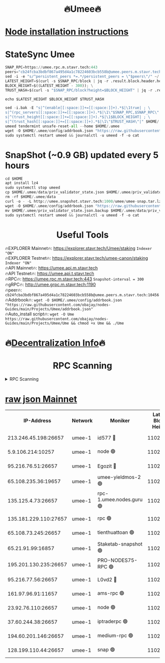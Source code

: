 <h1 align="center"> 🔥Umee🔥</h1>


[Node installation instructions](https://github.com/obajay/nodes-Guides/tree/main/Projects/Umee)
=
# StateSync Umee
```python
SNAP_RPC=https://umee.rpc.m.stavr.tech:443
peers="cb24fcba3bdbf867a495d4a1c78224603bcb558b@umee.peers.m.stavr.tech:10456"
sed -i -e "s/^persistent_peers *=.*/persistent_peers = \"$peers\"/" ~/.umee/config/config.toml
LATEST_HEIGHT=$(curl -s $SNAP_RPC/block | jq -r .result.block.header.height); \
BLOCK_HEIGHT=$((LATEST_HEIGHT - 300)); \
TRUST_HASH=$(curl -s "$SNAP_RPC/block?height=$BLOCK_HEIGHT" | jq -r .result.block_id.hash)

echo $LATEST_HEIGHT $BLOCK_HEIGHT $TRUST_HASH

sed -i.bak -E "s|^(enable[[:space:]]+=[[:space:]]+).*$|\1true| ; \
s|^(rpc_servers[[:space:]]+=[[:space:]]+).*$|\1\"$SNAP_RPC,$SNAP_RPC\"| ; \
s|^(trust_height[[:space:]]+=[[:space:]]+).*$|\1$BLOCK_HEIGHT| ; \
s|^(trust_hash[[:space:]]+=[[:space:]]+).*$|\1\"$TRUST_HASH\"|" $HOME/.umee/config/config.toml
umeed tendermint unsafe-reset-all --home $HOME/.umee
wget -O $HOME/.umee/config/addrbook.json "https://raw.githubusercontent.com/obajay/nodes-Guides/main/Projects/Umee/addrbook.json"
sudo systemctl restart umeed && journalctl -u umeed -f -o cat
```
# SnapShot (~0.9 GB) updated every 5 hours
```python
cd $HOME
apt install lz4
sudo systemctl stop umeed
cp $HOME/.umee/data/priv_validator_state.json $HOME/.umee/priv_validator_state.json.backup
rm -rf $HOME/.umee/data
curl -o - -L http://umee.snapshot.stavr.tech:1000/umee/umee-snap.tar.lz4 | lz4 -c -d - | tar -x -C $HOME/.umee --strip-components 2
wget -O $HOME/.umee/config/addrbook.json "https://raw.githubusercontent.com/obajay/nodes-Guides/main/Projects/Umee/addrbook.json"
mv $HOME/.umee/priv_validator_state.json.backup $HOME/.umee/data/priv_validator_state.json
sudo systemctl restart umeed && journalctl -u umeed -f -o cat
```
 <h1 align="center"> Useful Tools</h1>

🔥EXPLORER Mainnet🔥:      https://explorer.stavr.tech/Umee/staking             `Indexer "ON"` \
🔥EXPLORER Testnet🔥:        https://explorer.stavr.tech/umee-canon/staking      `Indexer "ON"` \
🔥API Mainnet🔥:                   https://umee.api.m.stavr.tech \
🔥API Testnet🔥:                     https://umee.api.t.stavr.tech \
🔥RPC🔥:                           https://umee.rpc.m.stavr.tech:443                     `Snapshot-interval = 300` \
🔥gRPC🔥:                              http://umee.grpc.m.stavr.tech:1190 \
🔥peer🔥:                     `cb24fcba3bdbf867a495d4a1c78224603bcb558b@umee.peers.m.stavr.tech:10456` \
🔥Addrbook🔥:    ```wget -O $HOME/.umee/config/addrbook.json "https://raw.githubusercontent.com/obajay/nodes-Guides/main/Projects/Umee/addrbook.json"``` \
🔥Auto_install script🔥: ```wget -O Ume https://raw.githubusercontent.com/obajay/nodes-Guides/main/Projects/Umee/Ume && chmod +x Ume && ./Ume```

🔥[Decentralization Info](https://github.com/obajay/StateSync-snapshots/tree/main/Projects/Umee/Decentralization)🔥
=

<h1 align="center"> RPC Scanning</h1>

<details>
<summary>RPC Scanning</summary>

<h2 align="center"> We scan nodes in real time every 4 hours. And we provide the final result of RPC endpoints.
We cannot influence the operation of these nodes in any way. </h2>


```python
If Voting Power is higher than 0 --> then the Node is a validator of the network and may be subject to attack and be a potential threat to the chain.
```
```python
We marked such validators with a red symbol
```

</details>

[raw json Mainnet](https://rpc-check.umeem.stavr.tech/umeem/rpc-umeem-result.json)
=



<table><tr><th>IP-Address</th><th>Network</th><th>Moniker</th><th>Latest Block Height</th><th>Earliest Block Height</th><th>Catching Up</th><th>Tx Index</th><th>Voting Power</th><th>Scan Time</th></tr><tr><td>213.246.45.198:26657</td><td>umee-1</td><td>id577 🔴</td><td>11029793</td><td>7100001</td><td>False</td><td>on</td><td>35124374</td><td>2024-03-15T12:17:24.022801510UTC</td></tr><tr><td>5.9.106.214:10257</td><td>umee-1</td><td>node 🟢</td><td>11029815</td><td>7942001</td><td>False</td><td>on</td><td>0</td><td>2024-03-15T12:19:33.288229300UTC</td></tr><tr><td>95.216.76.51:26657</td><td>umee-1</td><td>Egozit 🔴</td><td>11029823</td><td>8262001</td><td>False</td><td>off</td><td>38808566</td><td>2024-03-15T12:20:19.505310362UTC</td></tr><tr><td>65.108.235.36:19657</td><td>umee-1</td><td>umee-yieldmos-2 🟢</td><td>11029778</td><td>9575548</td><td>False</td><td>on</td><td>0</td><td>2024-03-15T12:15:59.838019139UTC</td></tr><tr><td>135.125.4.73:26657</td><td>umee-1</td><td>rpc-1.umee.nodes.guru 🟢</td><td>11029823</td><td>10691018</td><td>False</td><td>on</td><td>0</td><td>2024-03-15T12:20:19.795489056UTC</td></tr><tr><td>135.181.229.110:27657</td><td>umee-1</td><td>rpc 🟢</td><td>11029788</td><td>10754071</td><td>False</td><td>on</td><td>0</td><td>2024-03-15T12:16:54.995072279UTC</td></tr><tr><td>65.108.73.245:26657</td><td>umee-1</td><td>tienthuattoan 🟢</td><td>11029802</td><td>10787155</td><td>False</td><td>on</td><td>0</td><td>2024-03-15T12:18:20.511951515UTC</td></tr><tr><td>65.21.91.99:16857</td><td>umee-1</td><td>Staketab-snapshot 🟢</td><td>11029803</td><td>10910001</td><td>False</td><td>off</td><td>0</td><td>2024-03-15T12:18:27.106995375UTC</td></tr><tr><td>195.201.130.235:26657</td><td>umee-1</td><td>PRO-NODES75-RPC 🟢</td><td>11029813</td><td>10929813</td><td>False</td><td>on</td><td>0</td><td>2024-03-15T12:19:22.880779928UTC</td></tr><tr><td>95.216.77.56:26657</td><td>umee-1</td><td>L0vd2 🔴</td><td>11029832</td><td>10929832</td><td>False</td><td>off</td><td>38551141</td><td>2024-03-15T12:21:13.354919264UTC</td></tr><tr><td>161.97.96.91:11657</td><td>umee-1</td><td>ams-rpc 🟢</td><td>11029832</td><td>10929930</td><td>False</td><td>on</td><td>0</td><td>2024-03-15T12:21:13.632222405UTC</td></tr><tr><td>23.92.76.110:26657</td><td>umee-1</td><td>node 🟢</td><td>11029841</td><td>10938001</td><td>False</td><td>on</td><td>0</td><td>2024-03-15T12:22:09.139475840UTC</td></tr><tr><td>37.60.244.38:26657</td><td>umee-1</td><td>iptraderpc 🟢</td><td>11029787</td><td>11013104</td><td>False</td><td>on</td><td>0</td><td>2024-03-15T12:16:52.585744860UTC</td></tr><tr><td>194.60.201.146:26657</td><td>umee-1</td><td>medium-rpc 🟢</td><td>11029795</td><td>11013104</td><td>False</td><td>on</td><td>0</td><td>2024-03-15T12:17:38.543721901UTC</td></tr><tr><td>128.199.110.44:26657</td><td>umee-1</td><td>snap 🟢</td><td>11029830</td><td>11029606</td><td>False</td><td>off</td><td>0</td><td>2024-03-15T12:21:04.535141088UTC</td></tr></table>

